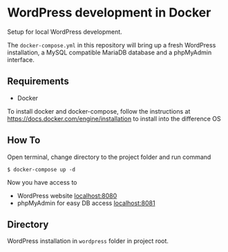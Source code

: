 # WordPress development in Docker

Setup for local WordPress development.

The `docker-compose.yml` in this repository will bring up a fresh WordPress installation, a MySQL compatible MariaDB database and a phpMyAdmin interface.

## Requirements

- Docker

To install docker and docker-compose, follow the instructions at https://docs.docker.com/engine/installation to install into the difference OS

## How To

Open terminal, change directory to the project folder and run command

```console
$ docker-compose up -d
```

Now you have access to

- WordPress website [localhost:8080](http://localhost:8080/)
- phpMyAdmin for easy DB access [localhost:8081](http://localhost:8081)

## Directory

WordPress installation in `wordpress` folder in project root.

